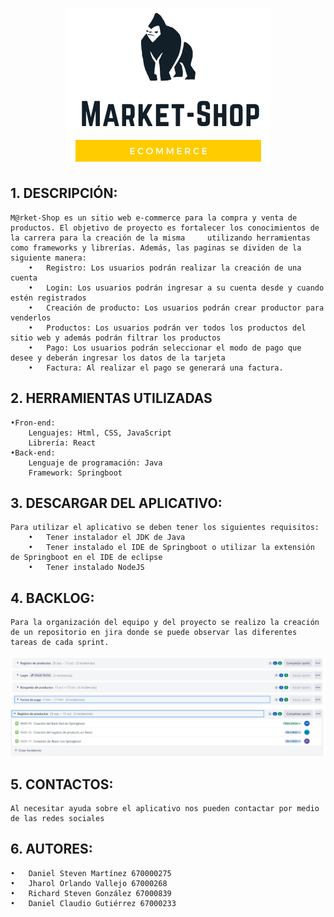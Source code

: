 
<p align="center">
  <img src="https://github.com/JharolVallejo/proyectasweb/blob/main/public/img/Logotipo%20Negro%20y%20Amarillo%20en%20Negrita.png" />
</p>


## 1.	DESCRIPCIÓN: 
    M@rket-Shop es un sitio web e-commerce para la compra y venta de productos. El objetivo de proyecto es fortalecer los conocimientos de la carrera para la creación de la misma     utilizando herramientas como frameworks y librerías. Además, las paginas se dividen de la siguiente manera:
        •	Registro: Los usuarios podrán realizar la creación de una cuenta
        •	Login: Los usuarios podrán ingresar a su cuenta desde y cuando estén registrados
        •	Creación de producto: Los usuarios podrán crear productor para venderlos
        •	Productos: Los usuarios podrán ver todos los productos del sitio web y además podrán filtrar los productos
        •	Pago: Los usuarios podrán seleccionar el modo de pago que desee y deberán ingresar los datos de la tarjeta
        •	Factura: Al realizar el pago se generará una factura.

## 2.	HERRAMIENTAS UTILIZADAS 
    •Fron-end:
        Lenguajes: Html, CSS, JavaScript
        Librería: React
    •Back-end:
        Lenguaje de programación: Java
        Framework: Springboot
## 3.	DESCARGAR DEL APLICATIVO:
    Para utilizar el aplicativo se deben tener los siguientes requisitos:
        •	Tener instalador el JDK de Java
        •	Tener instalado el IDE de Springboot o utilizar la extensión de Springboot en el IDE de eclipse
        •	Tener instalado NodeJS
## 4.	BACKLOG:
    Para la organización del equipo y del proyecto se realizo la creación de un repositorio en jira donde se puede observar las diferentes tareas de cada sprint.
![alt text](https://github.com/JharolVallejo/proyectasweb/blob/main/public/img/1.jpeg)    
![alt text](https://github.com/JharolVallejo/proyectasweb/blob/main/public/img/2.jpeg)
    
## 5.	CONTACTOS: 
    Al necesitar ayuda sobre el aplicativo nos pueden contactar por medio de las redes sociales
## 6.	AUTORES:
    •	Daniel Steven Martínez 670000275
    •	Jharol Orlando Vallejo 67000268
    •	Richard Steven González 67000839
    •	Daniel Claudio Gutiérrez 67000233

